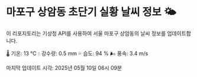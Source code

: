 
# 마포구 상암동 초단기 실황 날씨 정보 🌤️

이 리포지토리는 기상청 API를 사용하여 서울 마포구 상암동의 날씨 정보를 업데이트합니다. 

🌡️ 기온: 13 ℃
💧 강수량: 0.5 mm
💦 습도: 94 %
🌬️ 풍속: 3.4 m/s

마지막 업데이트 시각: 2025년 05월 10일 06시 09분    
